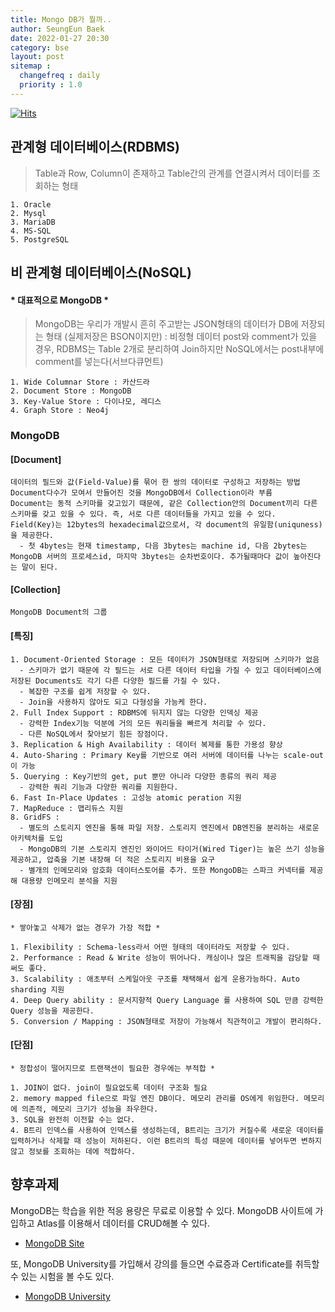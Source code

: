 ```yaml
---
title: Mongo DB가 뭘까..
author: SeungEun Baek
date: 2022-01-27 20:30 
category: bse
layout: post
sitemap :
  changefreq : daily
  priority : 1.0
---
```

[![Hits](https://hits.seeyoufarm.com/api/count/incr/badge.svg?url=https%3A%2F%2Fdev-seungeun.github.io%2F1study%2FmongoDB%2F&count_bg=%23FEC8E6&title_bg=%23B2ADAD&icon=&icon_color=%23515050&title=hits&edge_flat=false)](https://hits.seeyoufarm.com)

## 관계형 데이터베이스(RDBMS)
> Table과 Row, Column이 존재하고 Table간의 관계를 연결시켜서 데이터를 조회하는 형태
```
1. Oracle
2. Mysql
3. MariaDB
4. MS-SQL
5. PostgreSQL
```
   
## 비 관계형 데이터베이스(NoSQL) 
#### __* 대표적으로 MongoDB *__   
> MongoDB는 우리가 개발시 흔히 주고받는 JSON형태의 데이터가 DB에 저장되는 형태 (실제저장은 BSON이지만) : 비정형 데이터
> post와 comment가 있을 경우, RDBMS는 Table 2개로 분리하여 Join하지만 NoSQL에서는 post내부에 comment를 넣는다(서브다큐먼트)
```
1. Wide Columnar Store : 카산드라
2. Document Store : MongoDB
3. Key-Value Store : 다이나모, 레디스
4. Graph Store : Neo4j
```

### MongoDB
#### [Document]
```   
데이터의 필드와 값(Field-Value)를 묶어 한 쌍의 데이터로 구성하고 저장하는 방법
Document다수가 모여서 만들어진 것을 MongoDB에서 Collection이라 부름
Document는 동적 스키마를 갖고있기 때문에, 같은 Collection안의 Document끼리 다른 스키마를 갖고 있을 수 있다. 즉, 서로 다른 데이터들을 가지고 있을 수 있다.
Field(Key)는 12bytes의 hexadecimal값으로서, 각 document의 유일함(uniquness)을 제공한다.
  - 첫 4bytes는 현재 timestamp, 다음 3bytes는 machine id, 다음 2bytes는 MongoDB 서버의 프로세스id, 마지막 3bytes는 순차번호이다. 추가될때마다 값이 높아진다는 말이 된다.
```

#### [Collection]
```   
MongoDB Document의 그룹
```

#### [특징]
```
1. Document-Oriented Storage : 모든 데이터가 JSON형태로 저장되며 스키마가 없음
  - 스키마가 없기 때문에 각 필드는 서로 다른 데이터 타입을 가질 수 있고 데이터베이스에 저장된 Documents도 각기 다른 다양한 필드를 가질 수 있다.
  - 복잡한 구조를 쉽게 저장할 수 있다.
  - Join을 사용하지 않아도 되고 다형성을 가능케 한다.
2. Full Index Support : RDBMS에 뒤지지 않는 다양한 인덱싱 제공
  - 강력한 Index기능 덕분에 거의 모든 쿼리들을 빠르게 처리할 수 있다.
  - 다른 NoSQL에서 찾아보기 힘든 장점이다.
3. Replication & High Availability : 데이터 복제를 통한 가용성 향상
4. Auto-Sharing : Primary Key를 기반으로 여러 서버에 데이터를 나누는 scale-out이 가능
5. Querying : Key기반의 get, put 뿐만 아니라 다양한 종류의 쿼리 제공
  - 강력한 쿼리 기능과 다양한 쿼리를 지원한다.
6. Fast In-Place Updates : 고성능 atomic peration 지원
7. MapReduce : 맵리듀스 지원
8. GridFS : 
  - 별도의 스토리지 엔진을 통해 파일 저장. 스토리지 엔진에서 DB엔진을 분리하는 새로운 아키텍처를 도입
  - MongoDB의 기본 스토리지 엔진인 와이어드 타이거(Wired Tiger)는 높은 쓰기 성능을 제공하고, 압축을 기본 내장해 더 적은 스토리지 비용을 요구
  - 별개의 인메모리와 암호화 데이터스토어를 추가. 또한 MongoDB는 스파크 커넥터를 제공해 대용량 인메모리 분석을 지원
```

#### [장점] 
```
* 쌓아놓고 삭제가 없는 경우가 가장 적합 *

1. Flexibility : Schema-less라서 어떤 형태의 데이터라도 저장할 수 있다.
2. Performance : Read & Write 성능이 뛰어나다. 캐싱이나 많은 트래픽을 감당할 때 써도 좋다.
3. Scalability : 애초부터 스케일아웃 구조를 채택해서 쉽게 운용가능하다. Auto sharding 지원
4. Deep Query ability : 문서지향적 Query Language 를 사용하여 SQL 만큼 강력한 Query 성능을 제공한다.
5. Conversion / Mapping : JSON형태로 저장이 가능해서 직관적이고 개발이 편리하다.  
```

#### [단점] 
```
* 정합성이 떨어지므로 트랜잭션이 필요한 경우에는 부적합 *

1. JOIN이 없다. join이 필요없도록 데이터 구조화 필요
2. memory mapped file으로 파일 엔진 DB이다. 메모리 관리를 OS에게 위임한다. 메모리에 의존적, 메모리 크기가 성능을 좌우한다.
3. SQL을 완전히 이전할 수는 없다.
4. B트리 인덱스를 사용하여 인덱스를 생성하는데, B트리는 크기가 커질수록 새로운 데이터를 입력하거나 삭제할 때 성능이 저하된다. 이런 B트리의 특성 때문에 데이터를 넣어두면 변하지않고 정보를 조회하는 데에 적합하다.
```

## 향후과제
MongoDB는 학습을 위한 적응 용량은 무료로 이용할 수 있다.
MongoDB 사이트에 가입하고 Atlas를 이용해서 데이터를 CRUD해볼 수 있다. 
  * [MongoDB Site](www.mongodb.com)

또, MongoDB University를 가입해서 강의를 들으면 수료증과 Certificate를 취득할 수 있는 시험을 볼 수도 있다. 
  * [MongoDB University](university.mongodb.com)

